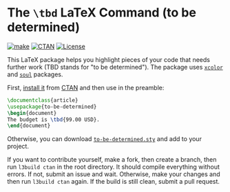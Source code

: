# The `\tbd` LaTeX Command (to be determined)

[![make](https://github.com/yegor256/to-be-determined/actions/workflows/l3build.yml/badge.svg)](https://github.com/yegor256/to-be-determined/actions/workflows/l3build.yml)
[![CTAN](https://img.shields.io/ctan/v/to-be-determined)](https://ctan.org/pkg/to-be-determined)
[![License](https://img.shields.io/badge/license-MIT-green.svg)](https://github.com/yegor256/to-be-determined/blob/master/LICENSE.txt)

This LaTeX package helps you highlight pieces of your code that needs
further work (TBD stands for "to be determined").
The package uses [`xcolor`](https://ctan.org/pkg/minted)
and [`soul`](https://ctan.org/pkg/soul) packages.

First,
[install it](https://en.wikibooks.org/wiki/LaTeX/Installing_Extra_Packages)
from [CTAN](https://ctan.org/pkg/to-be-determined)
and then use in the preamble:

```tex
\documentclass{article}
\usepackage{to-be-determined}
\begin{document}
The budget is \tbd{99.00 USD}.
\end{document}
```

Otherwise, you can download [`to-be-determined.sty`][sty]
and add to your project.

If you want to contribute yourself, make a fork, then create a branch,
then run `l3build ctan` in the root directory.
It should compile everything without errors. If not, submit an issue and wait.
Otherwise, make your changes and then run `l3build ctan` again. If the build is
still clean, submit a pull request.

[sty]: https://raw.githubusercontent.com/yegor256/to-be-determined/gh-pages/to-be-determined/to-be-determined.sty
